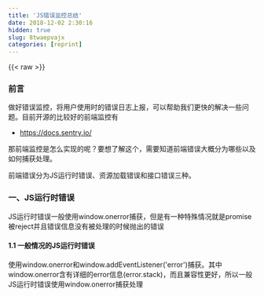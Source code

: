 ```yaml
---
title: 'JS错误监控总结' 
date: 2018-12-02 2:30:16
hidden: true
slug: 8twaepvajx
categories: [reprint]
---
```


{{< raw >}}

                    
<h3 id="articleHeader0">前言</h3>
<p>做好错误监控，将用户使用时的错误日志上报，可以帮助我们更快的解决一些问题。目前开源的比较好的前端监控有</p>
<ul><li><a href="https://docs.sentry.io/" rel="nofollow noreferrer" target="_blank">https://docs.sentry.io/</a></li></ul>
<p>那前端监控是怎么实现的呢？要想了解这个，需要知道前端错误大概分为哪些以及如何捕获处理。</p>
<p>前端错误分为JS运行时错误、资源加载错误和接口错误三种。</p>
<h3 id="articleHeader1">一、JS运行时错误</h3>
<p>JS运行时错误一般使用window.onerror捕获，但是有一种特殊情况就是promise被reject并且错误信息没有被处理的时候抛出的错误</p>
<h4>1.1 一般情况的JS运行时错误</h4>
<p>使用window.onerror和window.addEventListener('error')捕获。其中window.onerror含有详细的error信息(error.stack)，而且兼容性更好，所以一般JS运行时错误使用window.onerror捕获处理</p>
<div class="widget-codetool" style="display:none;">
      <div class="widget-codetool--inner">
      <span class="selectCode code-tool" data-toggle="tooltip" data-placement="top" title="" data-original-title="全选"></span>
      <span type="button" class="copyCode code-tool" data-toggle="tooltip" data-placement="top" data-clipboard-text="window.onerror = function (msg, url, lineNo, columnNo, error) 
    { 
       // 处理error信息
    } 
 
    window.addEventListener('error', event =>  
    {  
       console.log('addEventListener error:' + event.target); 
    }, true); 
    // true代表在捕获阶段调用，false代表在冒泡阶段捕获。使用true或false都可以" title="" data-original-title="复制"></span>
      <span type="button" class="saveToNote code-tool" data-toggle="tooltip" data-placement="top" title="" data-original-title="放进笔记"></span>
      </div>
      </div><pre class="hljs typescript"><code><span class="hljs-built_in">window</span>.onerror = <span class="hljs-function"><span class="hljs-keyword">function</span> (<span class="hljs-params">msg, url, lineNo, columnNo, error</span>) 
    </span>{ 
       <span class="hljs-comment">// 处理error信息</span>
    } 
 
    <span class="hljs-built_in">window</span>.addEventListener(<span class="hljs-string">'error'</span>, <span class="hljs-function"><span class="hljs-params">event</span> =&gt;</span>  
    {  
       <span class="hljs-built_in">console</span>.log(<span class="hljs-string">'addEventListener error:'</span> + event.target); 
    }, <span class="hljs-literal">true</span>); 
    <span class="hljs-comment">// true代表在捕获阶段调用，false代表在冒泡阶段捕获。使用true或false都可以</span></code></pre>
<blockquote>例子：<a href="http://sandbox.runjs.cn/show/m9ggfeob" rel="nofollow noreferrer" target="_blank">http://sandbox.runjs.cn/show/...</a> 请打开页面打开控制台查看。点击button抛出错误，分别被window.onerror和window.addEventListener('error')捕获</blockquote>
<h4>1.2 Uncaught (in promise)</h4>
<p>当promise被reject并且错误信息没有被处理的时候，会抛出一个unhandledrejection，并且这个错误不会被window.onerror以及window.addEventListener('error')捕获，需要用专门的window.addEventListener('unhandledrejection')捕获处理</p>
<div class="widget-codetool" style="display:none;">
      <div class="widget-codetool--inner">
      <span class="selectCode code-tool" data-toggle="tooltip" data-placement="top" title="" data-original-title="全选"></span>
      <span type="button" class="copyCode code-tool" data-toggle="tooltip" data-placement="top" data-clipboard-text="window.addEventListener('unhandledrejection', event => 
    { 
       console.log('unhandledrejection:' + event.reason); // 捕获后自定义处理
    });" title="" data-original-title="复制"></span>
      <span type="button" class="saveToNote code-tool" data-toggle="tooltip" data-placement="top" title="" data-original-title="放进笔记"></span>
      </div>
      </div><pre class="hljs mel"><code><span class="hljs-keyword">window</span>.addEventListener(<span class="hljs-string">'unhandledrejection'</span>, <span class="hljs-keyword">event</span> =&gt; 
    { 
       console.<span class="hljs-keyword">log</span>(<span class="hljs-string">'unhandledrejection:'</span> + <span class="hljs-keyword">event</span>.reason); <span class="hljs-comment">// 捕获后自定义处理</span>
    });</code></pre>
<blockquote>
<a href="https://developer.mozilla.org/en-US/docs/Web/Events/unhandledrejection" rel="nofollow noreferrer" target="_blank">https://developer.mozilla.org...</a><br>例子：<a href="http://sandbox.runjs.cn/show/eatrbc1w" rel="nofollow noreferrer" target="_blank">http://sandbox.runjs.cn/show/eatrbc1w</a> 请打开页面打开控制台查看。点击button抛出unhandledrejection错误，并且该错误仅能被window.addEventListener('unhandledrejection')捕获</blockquote>
<h4>1.3 console.error</h4>
<p>一些特殊情况下，还需要捕获处理console.error，捕获方式就是重写window.console.error</p>
<div class="widget-codetool" style="display:none;">
      <div class="widget-codetool--inner">
      <span class="selectCode code-tool" data-toggle="tooltip" data-placement="top" title="" data-original-title="全选"></span>
      <span type="button" class="copyCode code-tool" data-toggle="tooltip" data-placement="top" data-clipboard-text="var consoleError = window.console.error; 
window.console.error = function () { 
    alert(JSON.stringify(arguments)); // 自定义处理
    consoleError &amp;&amp; consoleError.apply(window, arguments); 
};" title="" data-original-title="复制"></span>
      <span type="button" class="saveToNote code-tool" data-toggle="tooltip" data-placement="top" title="" data-original-title="放进笔记"></span>
      </div>
      </div><pre class="hljs javascript"><code><span class="hljs-keyword">var</span> consoleError = <span class="hljs-built_in">window</span>.console.error; 
<span class="hljs-built_in">window</span>.console.error = <span class="hljs-function"><span class="hljs-keyword">function</span> (<span class="hljs-params"></span>) </span>{ 
    alert(<span class="hljs-built_in">JSON</span>.stringify(<span class="hljs-built_in">arguments</span>)); <span class="hljs-comment">// 自定义处理</span>
    consoleError &amp;&amp; consoleError.apply(<span class="hljs-built_in">window</span>, <span class="hljs-built_in">arguments</span>); 
};</code></pre>
<blockquote>例子：<a href="http://sandbox.runjs.cn/show/p81rgutw" rel="nofollow noreferrer" target="_blank">http://sandbox.runjs.cn/show/p81rgutw</a> 请打开页面打开控制台查看。</blockquote>
<h4>1.4 特别说明跨域日志</h4>
<p>什么是跨域脚本error？﻿</p>
<blockquote>
<a href="https://developer.mozilla.org/zh-CN/docs/Web/API/GlobalEventHandlers/onerror" rel="nofollow noreferrer" target="_blank">https://developer.mozilla.org...</a><br>当加载自不同域的脚本中发生语法错误时，为避免信息泄露（参见bug 363897），语法错误的细节将不会报告，而代之简单的"Script error."。在某些浏览器中，通过在&lt;script&gt;使用crossorigin属性并要求服务器发送适当的 CORS HTTP 响应头，该行为可被覆盖。一个变通方案是单独处理"Script error."，告知错误详情仅能通过浏览器控制台查看，无法通过JavaScript访问。<p>例子: <a href="http://sandbox.runjs.cn/show/cmol0mjo" rel="nofollow noreferrer" target="_blank">http://sandbox.runjs.cn/show/...</a> 请打开页面打开控制台。该页面分别加载了两个不同域的js脚本，配置了crossorigin的window.onerror可以报出详细的错误，没有配置crossorigin只能报出'script error'，并且没有错误信息</p>
</blockquote>
<h4>1.5 特别说明sourceMap</h4>
<p>在线上由于JS一般都是被压缩或者打包（webpack）过，打包后的文件只有一行，因此报错会出现第一行第5000列出现JS错误，给排查带来困难。sourceMap存储打包前的JS文件和打包后的JS文件之间一个映射关系，可以根据打包后的位置快速解析出对应源文件的位置。</p>
<p>但是出于安全性考虑，线上设置sourceMap会存在不安全的问题，因为网站使用者可以轻易的看到网站源码，此时可以设置.map文件只能通过公司内网访问降低隐患</p>
<blockquote>sourceMap配置devtool: 'inline-source-map'<br>如果使用了uglifyjs-webpack-plugin 必须把 sourceMap设置为true<br><a href="https://doc.webpack-china.org/guides/development/#%E4%BD%BF%E7%94%A8-source-map" rel="nofollow noreferrer" target="_blank">https://doc.webpack-china.org...</a>
</blockquote>
<h4>1.6 其它</h4>
<p>1.6.1 sentry把所有的回调函数使用try catch封装一层<br><a href="https://github.com/getsentry/raven-js/blob/master/src/raven.js" rel="nofollow noreferrer" target="_blank">https://github.com/getsentry/raven-js/blob/master/src/raven.js</a></p>
<p>1.6.2 vue errorHandler<br><a href="https://vuejs.org/v2/api/#errorHandler" rel="nofollow noreferrer" target="_blank">https://vuejs.org/v2/api/#errorHandler</a><br>其原理也是使用try catch封装了nextTick,$emit, watch,data等<br><a href="https://github.com/vuejs/vue/blob/dev/dist/vue.runtime.js" rel="nofollow noreferrer" target="_blank">https://github.com/vuejs/vue/blob/dev/dist/vue.runtime.js</a></p>
<h3 id="articleHeader2">二、资源加载错误</h3>
<p>使用window.addEventListener('error')捕获，window.onerror捕获不到资源加载错误</p>
<blockquote>
<a href="http://sandbox.runjs.cn/show/ggz6nbsf" rel="nofollow noreferrer" target="_blank">http://sandbox.runjs.cn/show/ggz6nbsf</a> 点击按钮，添加路径错误的图片，资源加载错误。此时只有window.addEventListener('error')可以捕获到<p>window.onerror和window.addEventListener('error')的异同:相同点是都可以捕获到window上的js运行时错误。区别是1.捕获到的错误参数不同 2.window.addEventListener('error')可以捕获资源加载错误，但是window.onerror不能捕获到资源加载错误</p>
</blockquote>
<h3 id="articleHeader3">三、接口错误</h3>
<p>所有http请求都是基于xmlHttpRequest或者fetch封装的。所以要捕获全局的接口错误，方法就是封装xmlHttpRequest或者fetch</p>
<h4>3.1 封装xmlHttpRequest</h4>
<div class="widget-codetool" style="display:none;">
      <div class="widget-codetool--inner">
      <span class="selectCode code-tool" data-toggle="tooltip" data-placement="top" title="" data-original-title="全选"></span>
      <span type="button" class="copyCode code-tool" data-toggle="tooltip" data-placement="top" data-clipboard-text="if(!window.XMLHttpRequest) return;
var xmlhttp = window.XMLHttpRequest;
var _oldSend = xmlhttp.prototype.send;
var _handleEvent = function (event) {
    if (event &amp;&amp; event.currentTarget &amp;&amp; event.currentTarget.status !== 200) {
          // 自定义错误上报 }
}
xmlhttp.prototype.send = function () {
    if (this['addEventListener']) {
        this['addEventListener']('error', _handleEvent);
        this['addEventListener']('load', _handleEvent);
        this['addEventListener']('abort', _handleEvent);
    } else {
        var _oldStateChange = this['onreadystatechange'];
        this['onreadystatechange'] = function (event) {
            if (this.readyState === 4) {
                _handleEvent(event);
            }
            _oldStateChange &amp;&amp; _oldStateChange.apply(this, arguments);
        };
    }
    return _oldSend.apply(this, arguments);
}" title="" data-original-title="复制"></span>
      <span type="button" class="saveToNote code-tool" data-toggle="tooltip" data-placement="top" title="" data-original-title="放进笔记"></span>
      </div>
      </div><pre class="hljs javascript"><code><span class="hljs-keyword">if</span>(!<span class="hljs-built_in">window</span>.XMLHttpRequest) <span class="hljs-keyword">return</span>;
<span class="hljs-keyword">var</span> xmlhttp = <span class="hljs-built_in">window</span>.XMLHttpRequest;
<span class="hljs-keyword">var</span> _oldSend = xmlhttp.prototype.send;
<span class="hljs-keyword">var</span> _handleEvent = <span class="hljs-function"><span class="hljs-keyword">function</span> (<span class="hljs-params">event</span>) </span>{
    <span class="hljs-keyword">if</span> (event &amp;&amp; event.currentTarget &amp;&amp; event.currentTarget.status !== <span class="hljs-number">200</span>) {
          <span class="hljs-comment">// 自定义错误上报 }</span>
}
xmlhttp.prototype.send = <span class="hljs-function"><span class="hljs-keyword">function</span> (<span class="hljs-params"></span>) </span>{
    <span class="hljs-keyword">if</span> (<span class="hljs-keyword">this</span>[<span class="hljs-string">'addEventListener'</span>]) {
        <span class="hljs-keyword">this</span>[<span class="hljs-string">'addEventListener'</span>](<span class="hljs-string">'error'</span>, _handleEvent);
        <span class="hljs-keyword">this</span>[<span class="hljs-string">'addEventListener'</span>](<span class="hljs-string">'load'</span>, _handleEvent);
        <span class="hljs-keyword">this</span>[<span class="hljs-string">'addEventListener'</span>](<span class="hljs-string">'abort'</span>, _handleEvent);
    } <span class="hljs-keyword">else</span> {
        <span class="hljs-keyword">var</span> _oldStateChange = <span class="hljs-keyword">this</span>[<span class="hljs-string">'onreadystatechange'</span>];
        <span class="hljs-keyword">this</span>[<span class="hljs-string">'onreadystatechange'</span>] = <span class="hljs-function"><span class="hljs-keyword">function</span> (<span class="hljs-params">event</span>) </span>{
            <span class="hljs-keyword">if</span> (<span class="hljs-keyword">this</span>.readyState === <span class="hljs-number">4</span>) {
                _handleEvent(event);
            }
            _oldStateChange &amp;&amp; _oldStateChange.apply(<span class="hljs-keyword">this</span>, <span class="hljs-built_in">arguments</span>);
        };
    }
    <span class="hljs-keyword">return</span> _oldSend.apply(<span class="hljs-keyword">this</span>, <span class="hljs-built_in">arguments</span>);
}</code></pre>
<h4>3.2 封装fetch</h4>
<div class="widget-codetool" style="display:none;">
      <div class="widget-codetool--inner">
      <span class="selectCode code-tool" data-toggle="tooltip" data-placement="top" title="" data-original-title="全选"></span>
      <span type="button" class="copyCode code-tool" data-toggle="tooltip" data-placement="top" data-clipboard-text="if(!window.fetch) return;
    let _oldFetch = window.fetch;
    window.fetch = function () {
        return _oldFetch.apply(this, arguments)
        .then(res => {
            if (!res.ok) { // True if status is HTTP 2xx
                // 上报错误
            }
            return res;
        })
        .catch(error => {
            // 上报错误
            throw error;  
        })
}" title="" data-original-title="复制"></span>
      <span type="button" class="saveToNote code-tool" data-toggle="tooltip" data-placement="top" title="" data-original-title="放进笔记"></span>
      </div>
      </div><pre class="hljs javascript"><code><span class="hljs-keyword">if</span>(!<span class="hljs-built_in">window</span>.fetch) <span class="hljs-keyword">return</span>;
    <span class="hljs-keyword">let</span> _oldFetch = <span class="hljs-built_in">window</span>.fetch;
    <span class="hljs-built_in">window</span>.fetch = <span class="hljs-function"><span class="hljs-keyword">function</span> (<span class="hljs-params"></span>) </span>{
        <span class="hljs-keyword">return</span> _oldFetch.apply(<span class="hljs-keyword">this</span>, <span class="hljs-built_in">arguments</span>)
        .then(<span class="hljs-function"><span class="hljs-params">res</span> =&gt;</span> {
            <span class="hljs-keyword">if</span> (!res.ok) { <span class="hljs-comment">// True if status is HTTP 2xx</span>
                <span class="hljs-comment">// 上报错误</span>
            }
            <span class="hljs-keyword">return</span> res;
        })
        .catch(<span class="hljs-function"><span class="hljs-params">error</span> =&gt;</span> {
            <span class="hljs-comment">// 上报错误</span>
            <span class="hljs-keyword">throw</span> error;  
        })
}</code></pre>
<h3 id="articleHeader4">结论</h3>
<ol>
<li>使用window.onerror捕获JS运行时错误</li>
<li>使用window.addEventListener('unhandledrejection')捕获未处理的promise reject错误</li>
<li>重写console.error捕获console.error错误</li>
<li>在跨域脚本上配置crossorigin="anonymous"捕获跨域脚本错误</li>
<li>window.addEventListener('error')捕获资源加载错误。因为它也能捕获js运行时错误，为避免重复上报js运行时错误，此时只有event.srcElement inatanceof HTMLScriptElement或HTMLLinkElement或HTMLImageElement时才上报</li>
<li>重写window.XMLHttpRequest和window.fetch捕获请求错误</li>
</ol>
<p>利用以上原理，简单写了一个JS监控，只处理了一些JS错误，暂时没有做和性能相关的监控<br><a href="https://github.com/Lie8466/better-js" rel="nofollow noreferrer" target="_blank">https://github.com/Lie8466/better-js</a></p>
<p>如果发现文章有错误，欢迎指正。</p>

                
{{< /raw >}}

# 版权声明
本文资源来源互联网，仅供学习研究使用，版权归该资源的合法拥有者所有，

本文仅用于学习、研究和交流目的。转载请注明出处、完整链接以及原作者。

原作者若认为本站侵犯了您的版权，请联系我们，我们会立即删除！

## 原文标题
JS错误监控总结

## 原文链接
[https://segmentfault.com/a/1190000014672384](https://segmentfault.com/a/1190000014672384)

